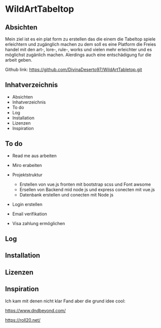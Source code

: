 # WildArtTabeltop

## Absichten

Mein ziel ist es ein plat form zu erstellen das die einem die Tabeltop spiele erleichtern und zugänglich machen zu dem soll es eine Platform die Freies handel mit den art-, lore-, rule-, works und vielen mehr erleichter und es möglichst zugänlich machen. Alerdings auch eine entschädigung fur die arbeit geben.

Github link: https://github.com/DivinaDeserto97/WildArtTabletop.git

## Inhatverzeichnis

- Absichten
- Inhatverzeichnis
- To do
- Log
- Installation
- Lizenzen
- Inspiration

## To do

- Read me aus arbeiten
- Miro erabeiten

- Projektstruktur
  - Erstellen von vue.js fronten mit bootstrap scss und Font awsome
  - Ersellen von Backend mid node js und express conecten mit vue.js
  - Datenbank erstellen und conecten mit Node js

- Login erstellen
- Email verifikation
- Visa zahlung ermöglichen

## Log

## Installation

## Lizenzen

## Inspiration

Ich kam mit denen nicht klar Fand aber die grund idee cool:

https://www.dndbeyond.com/

https://roll20.net/
